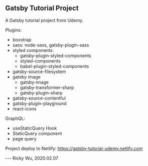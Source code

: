 ## Gatsby Tutorial Project

A Gatsby tutorial project from Udemy.

Plugins:

- boostrap
- sass: node-sass, gatsby-plugin-sass
- styled components:
	- gatsby-plugin-styled-components
	- styled-components
	- babel-plugin-styled-components
- gatsby-source-filesystem
- gatsby image
	- gatsby-image
	- gatsby-transformer-sharp
	- gatsby-plugin-sharp
- gatsby-source-contentful
- gatsby-plugin-playground
- react-icons

GraphQL:

- useStaticQuery Hook
- StaticQuery component
- page query

Project deploy to Netlify: https://gatsby-tutorial-udemy.netlify.com

--- Ricky Wu, 2020.02.07
